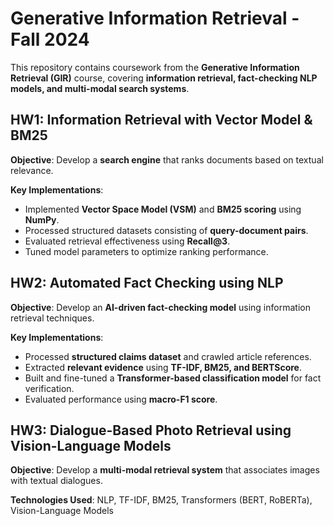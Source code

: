 # **Generative Information Retrieval  - Fall 2024**
This repository contains coursework from the **Generative Information Retrieval (GIR)** course, covering **information retrieval, fact-checking NLP models, and multi-modal search systems**.

## **HW1: Information Retrieval with Vector Model & BM25**
**Objective**: Develop a **search engine** that ranks documents based on textual relevance.

**Key Implementations**:
- Implemented **Vector Space Model (VSM)** and **BM25 scoring** using **NumPy**.
- Processed structured datasets consisting of **query-document pairs**.
- Evaluated retrieval effectiveness using **Recall@3**.
- Tuned model parameters to optimize ranking performance.

## **HW2: Automated Fact Checking using NLP**
**Objective**: Develop an **AI-driven fact-checking model** using information retrieval techniques.

**Key Implementations**:
- Processed **structured claims dataset** and crawled article references.
- Extracted **relevant evidence** using **TF-IDF, BM25, and BERTScore**.
- Built and fine-tuned a **Transformer-based classification model** for fact verification.
- Evaluated performance using **macro-F1 score**.

## **HW3: Dialogue-Based Photo Retrieval using Vision-Language Models**
**Objective**: Develop a **multi-modal retrieval system** that associates images with textual dialogues.

**Technologies Used**: NLP, TF-IDF, BM25, Transformers (BERT, RoBERTa), Vision-Language Models
